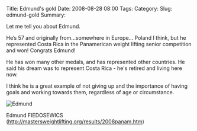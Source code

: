 Title: Edmund's gold
Date: 2008-08-28 08:00
Tags: 
Category: 
Slug: edmund-gold
Summary: 


Let me tell you about Edmund. 

He’s 57 and originally from...somewhere in Europe... Poland I think, but he represented Costa Rica in the Panamerican weight lifting 
senior competition and won!
Congrats Edmund!

He has won many other medals, and has represented other countries. He said his dream was to represent Costa Rica - he's retired and living here now.

I think he is a great example of not giving up and the importance of having goals and working towards them, regardless of age or circumstance.

![Edmund](/images/edmund-gold.jpg)


Edmund FIEDOSEWICS
(http://mastersweightlifting.org/results/2008panam.htm)